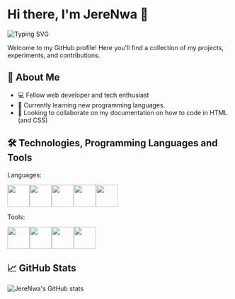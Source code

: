 # Hi there, I'm JereNwa 👋

![Typing SVG](https://readme-typing-svg.demolab.com?font=system-ui&pause=1000&color=000000&width=435&lines=Your+average+young+developer+%F0%9F%92%BB)

Welcome to my GitHub profile! Here you'll find a collection of my projects, experiments, and contributions.

## 🚀 About Me

- 💻 Fellow web developer and tech enthusiast
- 🌱 Currently learning new programming languages.
- 👯 Looking to collaborate on my documentation on how to code in HTML (and CSS)

## 🛠️ Technologies, Programming Languages and Tools
Languages:

<img src="https://cdn.jsdelivr.net/gh/devicons/devicon@latest/icons/html5/html5-original-wordmark.svg" height=50 width=50/><img src="https://cdn.jsdelivr.net/gh/devicons/devicon@latest/icons/css3/css3-original-wordmark.svg" height=50 width=50/><img src="https://cdn.jsdelivr.net/gh/devicons/devicon@latest/icons/javascript/javascript-original.svg" height=50 width=50/><img src="https://cdn.jsdelivr.net/gh/devicons/devicon@latest/icons/cplusplus/cplusplus-original.svg" height=50 width=50/><img src="https://cdn.jsdelivr.net/gh/devicons/devicon@latest/icons/swift/swift-original.svg" height=50 width=50/>
          
          

Tools:

<img src="https://cdn.jsdelivr.net/gh/devicons/devicon@latest/icons/github/github-original.svg" height=50 width=50/><img src="https://cdn.jsdelivr.net/gh/devicons/devicon@latest/icons/figma/figma-original.svg" height=50 width=50/><img src="https://cdn.jsdelivr.net/gh/devicons/devicon@latest/icons/canva/canva-original.svg" height=50 width=50/><img src="https://cdn.jsdelivr.net/gh/devicons/devicon@latest/icons/vscode/vscode-original.svg" height=50 width=50/>
          
## 📈 GitHub Stats

![JereNwa's GitHub stats](https://github-readme-stats.vercel.app/api?username=JereNwa&show_icons=true&theme=default)

<!--
**JereNwa/JereNwa** is a ✨ _special_ ✨ repository because its `README.md` (this file) appears on your GitHub profile.

Here are some ideas to get you started:

- 🔭 I’m currently working on ...
- 🌱 I’m currently learning ...
- 👯 I’m looking to collaborate on ...
- 🤔 I’m looking for help with ...
- 💬 Ask me about ...
- 📫 How to reach me: ...
- 😄 Pronouns: ...
- ⚡ Fun fact: ...
-->
